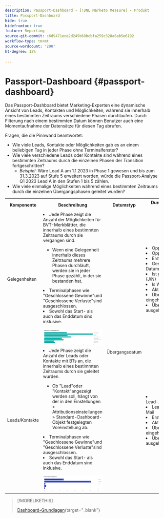 ```yaml
---
description: Passport-Dashboard - [!DNL Marketo Measure] - Produkt
title: Passport-Dashboard
hide: true
hidefromtoc: true
feature: Reporting
source-git-commit: c6d9471ece2d249b68bcbfa259c328a6ab5e6192
workflow-type: tm+mt
source-wordcount: '290'
ht-degree: 12%

---
```


# Passport-Dashboard {#passport-dashboard}

Das Passport-Dashboard bietet Marketing-Experten eine dynamische Ansicht von Leads, Kontakten und Möglichkeiten, während sie innerhalb eines bestimmten Zeitraums verschiedene Phasen durchlaufen. Durch Filterung nach einem bestimmten Datum können Benutzer auch eine Momentaufnahme der Datensätze für diesen Tag abrufen.

Fragen, die die Pinnwand beantwortet:

* Wie viele Leads, Kontakte oder Möglichkeiten gab es an einem beliebigen Tag in jeder Phase ohne Terminalfenster?
* Wie viele verschiedene Leads oder Kontakte sind während eines bestimmten Zeitraums durch die einzelnen Phasen der Transition fortgeschritten?
   * _Beispiel_: Wäre Lead A am 1.1.2023 in Phase 1 gewesen und bis zum 31.3.2023 auf Stufe 5 erweitert worden, würde die Passport-Analyse Q1 2023 Lead A in den Stufen 1 bis 5 zählen.
* Wie viele einmalige Möglichkeiten während eines bestimmten Zeitraums durch die einzelnen Übergangsphasen geleitet wurden?

<table style="table-layout:auto"> 
<tbody>
<tr> 
   <th>Komponente</th> 
   <th>Beschreibung</th>
   <th>Datumstyp</th>
   <th>Durchsuchen von Feldern</th>
   <th>Filter</th>
  </tr>
  <tr>
    <td>Gelegenheiten</td>
    <td><li>Jede Phase zeigt die Anzahl der Möglichkeiten für BVT-Merkblätter, die innerhalb eines bestimmten Zeitraums durch sie vergangen sind.</li>
<ul style="padding-left: 30px;"><li>Wenn eine Gelegenheit innerhalb dieses Zeitraums mehrere Phasen durchläuft, werden sie in jeder Phase gezählt, in der sie bestanden hat.</li></ul>
<li>Terminalphasen wie "Geschlossene Gewinne"und "Geschlossene Verluste"sind ausgeschlossen.</li>
<li>Sowohl das Start- als auch das Enddatum sind inklusive.</li>
<br/><img src="assets/passport-dashboard-1.png" width="600"></td>
    <td rowspan="2">Übergangsdatum</td>
    <td><li>Opportunity-ID</li>
<li>Opportunity-Name</li>
<li>Erstellungsdatum</li>
<li>Geschlossenes Datum</li>
<li>Ist geschlossen (J/N)</li>
<li>Is Won (Y/N)</li>
<li>Aktuelles Stadium</li>
<li>Übertragung eingehend Datum</li>
<li>Übertragung ausgehend Datum</li></td>
    <td rowspan="2"><li>Datum</li>
<li>Kanal</li>
<li>Unterkanal</li>
<li>Kampagne</li>
<li>Segmente</li></td>
  </tr>
  <tr>
    <td>Leads/Kontakte</td>
    <td><li>Jede Phase zeigt die Anzahl der Leads oder Kontakte mit BTs an, die innerhalb eines bestimmten Zeitraums durch sie geleitet wurden.</li>
<ul style="padding-left: 30px;"><li>Ob "Lead"oder "Kontakt"angezeigt werden soll, hängt von der in den Einstellungen &gt; Attributionseinstellungen &gt; Standard-Dashboard-Objekt festgelegten Voreinstellung ab.</li></ul>
<li>Terminalphasen wie "Geschlossene Gewinne"und "Geschlossene Verluste"sind ausgeschlossen.</li>
<li>Sowohl das Start- als auch das Enddatum sind inklusive.</li>
<br/><img src="assets/passport-dashboard-2.png" width="600"></td>
    <td><li>Lead-/Kontaktkennung</li>
<li>Lead-/Kontakt-E-Mail</li>
<li>Erstellungsdatum</li>
<li>Aktuelles Stadium</li>
<li>Übertragung eingehend Datum</li>
<li>Übertragung ausgehend Datum</li></td>
  </tr>
</tbody>
</table>

>[!MORELIKETHIS]
>
>[Dashboard-Grundlagen](/help/marketo-measure-discover-ui/dashboards/discover-dashboard-basics.md){target="_blank"}
